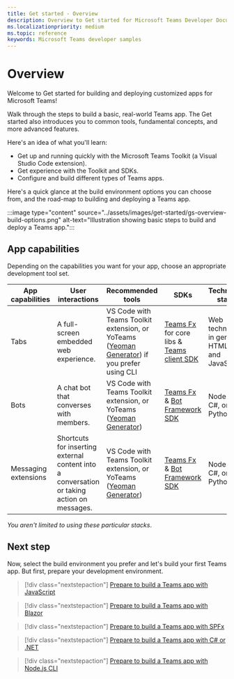 ```yaml
---
title: Get started - Overview
description: Overview to Get started for Microsoft Teams Developer Documentation
ms.localizationpriority: medium
ms.topic: reference
keywords: Microsoft Teams developer samples
---
```

# Overview

Welcome to Get started for building and deploying customized apps for Microsoft Teams!

Walk through the steps to build a basic, real-world Teams app. The Get started also introduces you to common tools, fundamental concepts, and more advanced features.

Here's an idea of what you'll learn:

- Get up and running quickly with the Microsoft Teams Toolkit (a Visual Studio Code extension).
- Get experience with the Toolkit and SDKs.
- Configure and build different types of Teams apps.

Here's a quick glance at the build environment options you can choose from, and the road-map to building and deploying a Teams app.

:::image type="content" source="../assets/images/get-started/gs-overview-build-options.png" alt-text="Illustration showing basic steps to build and deploy a Teams app.":::

## App capabilities

Depending on the capabilities you want for your app, choose an appropriate development tool set.

| App capabilities | User interactions | Recommended tools | SDKs | Technology stacks |
|--------|-------------|--------|--------|--------|
| Tabs | A full-screen embedded web experience. | VS Code with Teams Toolkit extension, or YoTeams ([Yeoman Generator](https://github.com/pnp/generator-teams/blob/master/docs/docs/tutorials/build-your-first-microsoft-teams-app.md)) if you prefer using CLI| [Teams Fx](/en-us/javascript/api/@microsoft/teamsfx/?view=msteams-client-js-latest&preserve-view=true) for core libs & [Teams client SDK](/en-us/javascript/api/overview/msteams-client?view=msteams-client-js-latest&preserve-view=true) | Web technology in general, HTML, CSS, and JavaScript |
| Bots | A chat bot that converses with members. | VS Code with Teams Toolkit extension, or YoTeams ([Yeoman Generator](https://github.com/pnp/generator-teams/blob/master/docs/docs/tutorials/build-your-first-microsoft-teams-app.md)) | [Teams Fx](/en-us/javascript/api/@microsoft/teamsfx/?view=msteams-client-js-latest&preserve-view=true) & [Bot Framework SDK](https://dev.botframework.com/) | Node.js, C#, or Python |
| Messaging extensions | Shortcuts for inserting external content into a conversation or taking action on messages. | VS Code with Teams Toolkit extension, or YoTeams ([Yeoman Generator](https://github.com/pnp/generator-teams/blob/master/docs/docs/tutorials/build-your-first-microsoft-teams-app.md)) | [Teams Fx](/en-us/javascript/api/@microsoft/teamsfx/?view=msteams-client-js-latest&preserve-view=true) & [Bot Framework SDK](https://dev.botframework.com/) | Node.js, C#, or Python |

*You aren't limited to using these particular stacks*.

## Next step

Now, select the build environment you prefer and let's build your first Teams app. But first, prepare your development environment.

> [!div class="nextstepaction"]
> [Prepare to build a Teams app with JavaScript](prerequisites.md)

> [!div class="nextstepaction"]
> [Prepare to build a Teams app with Blazor](blazor-app-prerequisites.md)

> [!div class="nextstepaction"]
> [Prepare to build a Teams app with SPFx](spfx-app-prerequisites.md)

> [!div class="nextstepaction"]
> [Prepare to build a Teams app with C# or .NET](get-started-dotnet-app-studio.md)

> [!div class="nextstepaction"]
> [Prepare to build a Teams app with Node.js CLI](get-started-nodejs-app-studio.md)

